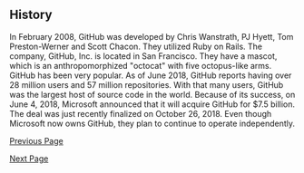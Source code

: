 ## History

In February 2008, GitHub was developed by Chris Wanstrath, PJ Hyett, Tom Preston-Werner and Scott 
Chacon. They utilized Ruby on Rails. The company, GitHub, Inc. is located in San Francisco.  They have a 
mascot, which is an anthropomorphized "octocat" with five octopus-like arms.
GitHub has been very popular.  As of June 2018, GitHub reports having over 28 million users and 57 
million repositories.  With that many users, GitHub was the largest host of source code in the world.
Because of its success, on June 4, 2018, Microsoft announced that it will acquire GitHub for $7.5 billion. 
The deal was just recently finalized on October 26, 2018. Even though Microsoft now owns GitHub, they 
plan to continue to operate independently.


[Previous Page](https://github.com/NoahGrant17/DigitalConceptTutorial/blob/master/Page2:TheWhatofGitHub.md)

[Next Page](https://github.com/NoahGrant17/DigitalConceptTutorial/blob/master/Page4:TheWhyofGitHub.md)
